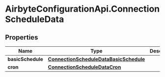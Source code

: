 # AirbyteConfigurationApi.ConnectionScheduleData

## Properties

Name | Type | Description | Notes
------------ | ------------- | ------------- | -------------
**basicSchedule** | [**ConnectionScheduleDataBasicSchedule**](ConnectionScheduleDataBasicSchedule.md) |  | [optional] 
**cron** | [**ConnectionScheduleDataCron**](ConnectionScheduleDataCron.md) |  | [optional] 


